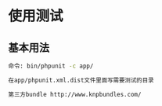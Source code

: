 # 使用测试

## 基本用法
```bash
命令: bin/phpunit -c app/

在app/phpunit.xml.dist文件里面写需要测试的目录

第三方bundle http://www.knpbundles.com/
```